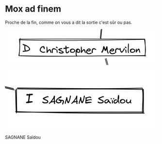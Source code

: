 # Mox ad finem

Proche de la fin, comme on vous a dit la sortie c'est sûr ou pas.

[![image B](../images/D.png)](https://github.com/ssagnane1/tp2-labyrinthe/blob/main/jeu-heros-sdc/D.md)

[![image B](../images/I.png)](https://github.com/ssagnane1/tp2-labyrinthe/blob/main/jeu-heros-sdc/I.md)

SAGNANE Saïdou

